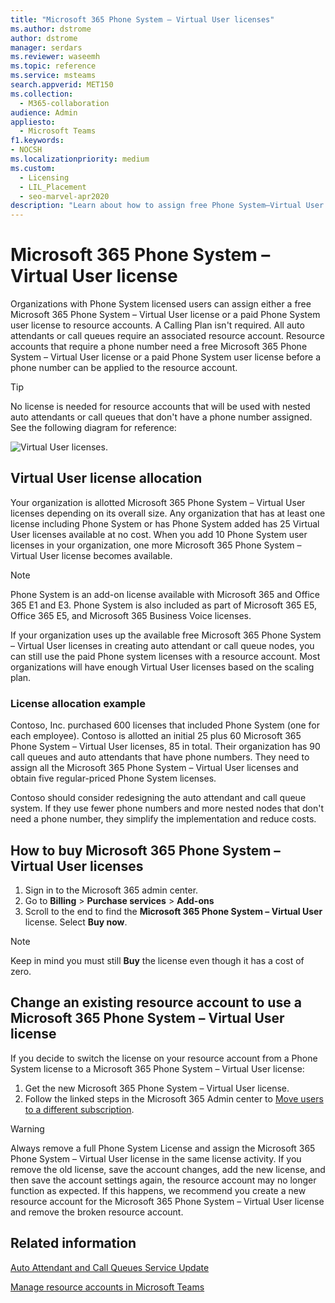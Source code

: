 ```yaml
---
title: "Microsoft 365 Phone System – Virtual User licenses"
ms.author: dstrome
author: dstrome
manager: serdars
ms.reviewer: waseemh
ms.topic: reference
ms.service: msteams
search.appverid: MET150
ms.collection: 
  - M365-collaboration
audience: Admin
appliesto: 
  - Microsoft Teams
f1.keywords:
- NOCSH
ms.localizationpriority: medium
ms.custom: 
  - Licensing
  - LIL_Placement
  - seo-marvel-apr2020
description: "Learn about how to assign free Phone System–Virtual User license or a paid Phone System user license to resource accounts in your organization."
---
```


# Microsoft 365 Phone System – Virtual User license

Organizations with Phone System licensed users can assign either a free Microsoft 365 Phone System – Virtual User license or a paid Phone System user license to resource accounts. A Calling Plan isn't required. All auto attendants or call queues require an associated resource account. Resource accounts that require a phone number need a free Microsoft 365 Phone System – Virtual User license or a paid Phone System user license before a phone number can be applied to the resource account.

> [!TIP]
> No license is needed for resource accounts that will be used with nested auto attendants or call queues that don't have a phone number assigned. See the following diagram for reference: 

![Virtual User licenses.](../media/resource-account.png)

## Virtual User license allocation

Your organization is allotted Microsoft 365 Phone System – Virtual User licenses depending on its overall size. Any organization that has at least one license including Phone System or has Phone System added has 25 Virtual User licenses available at no cost. When you add 10 Phone System user licenses in your organization, one more Microsoft 365 Phone System – Virtual User license becomes available.

> [!NOTE]
> Phone System is an add-on license available with Microsoft 365 and Office 365 E1 and E3. Phone System is also included as part of Microsoft 365 E5, Office 365 E5, and Microsoft 365 Business Voice licenses.

If your organization uses up the available free Microsoft 365 Phone System – Virtual User licenses in creating auto attendant or call queue nodes, you can still use the paid Phone system licenses with a resource account. Most organizations will have enough Virtual User licenses based on the scaling plan. 

### License allocation example

Contoso, Inc. purchased 600 licenses that included Phone System (one for each employee). Contoso is allotted an initial 25 plus 60 Microsoft 365 Phone System – Virtual User licenses, 85 in total. Their organization has 90 call queues and auto attendants that have phone numbers. They need to assign all the Microsoft 365 Phone System – Virtual User licenses and obtain five regular-priced Phone System licenses.

Contoso should consider redesigning the auto attendant and call queue system. If they use fewer phone numbers and more nested nodes that don't need a phone number, they simplify the implementation and reduce costs.

## How to buy Microsoft 365 Phone System – Virtual User licenses

1. Sign in to the Microsoft 365 admin center.
2. Go to **Billing** > **Purchase services** > **Add-ons**
3. Scroll to the end to find the **Microsoft 365 Phone System – Virtual User** license. Select **Buy now**.

> [!NOTE]
> Keep in mind you must still  **Buy** the license even though it has a cost of zero.

## Change an existing resource account to use a Microsoft 365 Phone System – Virtual User license

If you decide to switch the license on your resource account from a Phone System license to a Microsoft 365 Phone System – Virtual User license:

1. Get the new Microsoft 365 Phone System – Virtual User license.
2. Follow the linked steps in the Microsoft 365 Admin center to [Move users to a different subscription](/microsoft-365/admin/manage/assign-licenses-to-users#move-users-to-a-different-subscription).

> [!WARNING]
> Always remove a full Phone System License and assign the Microsoft 365 Phone System – Virtual User license in the same license activity. If you remove the old license, save the account changes, add the new license, and then save the account settings again, the resource account may no longer function as expected. If this happens, we recommend you create a new resource account for the Microsoft 365 Phone System – Virtual User license and remove the broken resource account. 

## Related information

[Auto Attendant and Call Queues Service Update](https://techcommunity.microsoft.com/t5/Microsoft-Teams-Blog/Auto-Attendant-and-Call-Queues-Service-Update/ba-p/564521)

[Manage resource accounts in Microsoft Teams](../manage-resource-accounts.md)